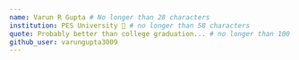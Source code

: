 ```yaml
---
name: Varun R Gupta # No longer than 28 characters
institution: PES University 🚩 # no longer than 58 characters
quote: Probably better than college graduation... # no longer than 100 characters, avoid using quotes(") to guarantee the format remains the same.
github_user: varungupta3009
---
```

